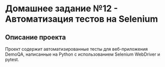 # Домашнее задание №12 - Автоматизация тестов на Selenium

## Описание проекта

Проект содержит автоматизированные тесты для веб-приложения DemoQA, написанные на Python с использованием Selenium WebDriver и pytest.
